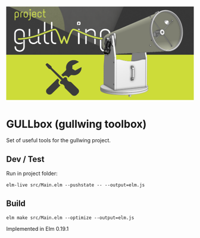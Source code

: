 ![Banner](https://github.com/project-gullwing/gullbox/blob/master/files/banner.png)

# GULLbox (gullwing toolbox)
Set of useful tools for the gullwing project.


## Dev / Test
Run in project folder:
```
elm-live src/Main.elm --pushstate -- --output=elm.js
```

## Build
```
elm make src/Main.elm --optimize --output=elm.js
```

Implemented in Elm 0.19.1
